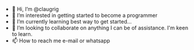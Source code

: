 - 👋 Hi, I’m @claugrig
- 👀 I’m interested in getting started to become a programmer
- 🌱 I’m currently learning best way to get started...
- 💞️ I’m looking to collaborate on anything I can be of assistance. I'm keen to learn.
- 📫 How to reach me e-mail or whatsapp

<!---
claugrig/claugrig is a ✨ special ✨ repository because its `README.md` (this file) appears on your GitHub profile.
You can click the Preview link to take a look at your changes.
--->
